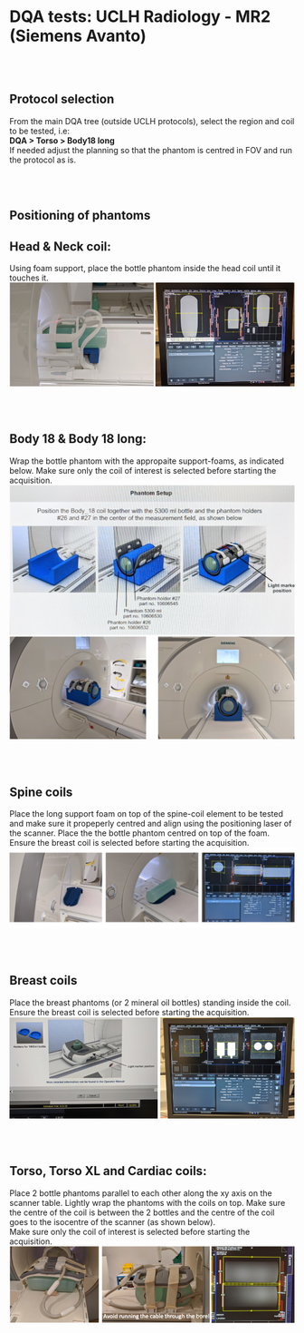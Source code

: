 
# DQA tests: UCLH Radiology - MR2 (Siemens Avanto) 
<br/><br/>

## Protocol selection 
From the main DQA tree (outside UCLH protocols), select the region and coil to be tested, i.e:   
**DQA > Torso > Body18 long**   
If needed adjust the planning so that the phantom is centred in FOV and run the protocol as is.

<br/><br/>

## Positioning of phantoms

## Head & Neck coil:
Using foam support, place the bottle phantom inside the head coil until it touches it.
![](media/MR2/HN.png) 

<br/><br/>

## Body 18 & Body 18 long:
Wrap the bottle phantom with the appropaite support-foams, as indicated below.
Make sure only the coil of interest is selected before starting the acquisition.
![](media/guide.png) 
![](media/MR2/body18.png) 

<br/><br/>

## Spine coils
Place the long support foam on top of the spine-coil element to be tested and make sure it propeperly centred and align using the positioning laser of the scanner. Place the the bottle phantom centred on top of the foam.   
Ensure the breast coil is selected before starting the acquisition.
![](media/MR2/spine.png) 

<br/><br/>

## Breast coils
Place the breast phantoms (or 2 mineral oil bottles) standing inside the coil.   
Ensure the breast coil is selected before starting the acquisition.
![](media/MR2/breast.png) 

<br/><br/>

## Torso, Torso XL and Cardiac coils:
Place 2 bottle phantoms parallel to each other along the xy axis on the scanner table. Lightly wrap the phantoms with the coils on top. Make sure the centre of the coil is between the 2 bottles and the centre of the coil goes to the isocentre of the scanner (as shown below).   
Make sure only the coil of interest is selected before starting the acquisition.
![](media/MR2/torso.png) 


